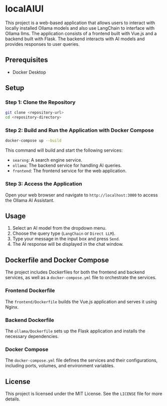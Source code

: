 # localAIUI

This project is a web-based application that allows users to interact with locally installed Ollama models and also use LangChain to interface with Ollama llms. The application consists of a frontend built with Vue.js and a backend built with Flask. The backend interacts with AI models and provides responses to user queries.

## Prerequisites

- Docker Desktop

## Setup

### Step 1: Clone the Repository

```sh
git clone <repository-url>
cd <repository-directory>
```

### Step 2: Build and Run the Application with Docker Compose

```sh
docker-compose up --build
```

This command will build and start the following services:
- `searxng`: A search engine service.
- `ollama`: The backend service for handling AI queries.
- `frontend`: The frontend service for the web application.

### Step 3: Access the Application

Open your web browser and navigate to `http://localhost:3000` to access the Ollama AI Assistant.

## Usage

1. Select an AI model from the dropdown menu.
2. Choose the query type (`LangChain` or `Direct LLM`).
3. Type your message in the input box and press `Send`.
4. The AI response will be displayed in the chat window.

## Dockerfile and Docker Compose

The project includes Dockerfiles for both the frontend and backend services, as well as a `docker-compose.yml` file to orchestrate the services.

### Frontend Dockerfile

The `frontend/Dockerfile` builds the Vue.js application and serves it using Nginx.

### Backend Dockerfile

The `ollama/Dockerfile` sets up the Flask application and installs the necessary dependencies.

### Docker Compose

The `docker-compose.yml` file defines the services and their configurations, including ports, volumes, and environment variables.

## License

This project is licensed under the MIT License. See the `LICENSE` file for more details.
